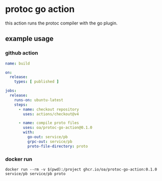 # protoc go action

this action runs the protoc compiler with the go plugin.

## example usage

### github action

```yaml
name: build

on:
  release:
    types: [ published ]

jobs:
  release:
    runs-on: ubuntu-latest
    steps:
      - name: checkout repository
        uses: actions/checkout@v4

      - name: compile proto files
        uses: oa/protoc-go-action@0.1.0
        with:
          go-out: service/pb
          grpc-out: service/pb
          proto-file-directory: proto
```

### docker run

```shell
docker run --rm -v $(pwd):/project ghcr.io/oa/protoc-go-action:0.1.0 service/pb service/pb proto
```
